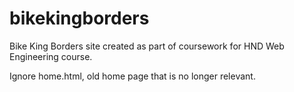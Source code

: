 # bikekingborders
Bike King Borders site created as part of coursework for HND Web Engineering course.

Ignore home.html, old home page that is no longer relevant.
